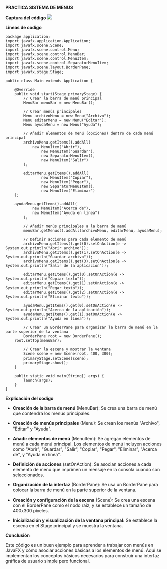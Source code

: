 **PRACTICA SISTEMA DE MENUS**

**Captura del código**
![](https://i.ibb.co/ScmYGHx/3.png)

**Lineas de codigo**

	package application;
	import javafx.application.Application;
	import javafx.scene.Scene;
	import javafx.scene.control.Menu;
	import javafx.scene.control.MenuBar;
	import javafx.scene.control.MenuItem;
	import javafx.scene.control.SeparatorMenuItem;
	import javafx.scene.layout.BorderPane;
	import javafx.stage.Stage;

	public class Main extends Application {

    	@Override
    	public void start(Stage primaryStage) {
        	// Crear la barra de menú principal
        	MenuBar menuBar = new MenuBar();

        	// Crear menús principales
        	Menu archivoMenu = new Menu("Archivo");
        	Menu editarMenu = new Menu("Editar");
        	Menu ayudaMenu = new Menu("Ayuda");

        	// Añadir elementos de menú (opciones) dentro de cada menú principal
        	archivoMenu.getItems().addAll(
               	new MenuItem("Abrir"),
                	new MenuItem("Guardar"),
                	new SeparatorMenuItem(),
                	new MenuItem("Salir")
        	);

        	editarMenu.getItems().addAll(
                	new MenuItem("Copiar"),
                	new MenuItem("Pegar"),
                	new SeparatorMenuItem(),
                	new MenuItem("Eliminar")
        );

        ayudaMenu.getItems().addAll(
                new MenuItem("Acerca de"),
                new MenuItem("Ayuda en línea")
        	);

        	// Añadir menús principales a la barra de menú
        	menuBar.getMenus().addAll(archivoMenu, editarMenu, ayudaMenu);

        	// Definir acciones para cada elemento de menú
        	archivoMenu.getItems().get(0).setOnAction(e -> 	System.out.println("Abrir archivo"));
        	archivoMenu.getItems().get(1).setOnAction(e -> 	System.out.println("Guardar archivo"));
        	archivoMenu.getItems().get(3).setOnAction(e -> 	System.out.println("Salir de la aplicación"));

        	editarMenu.getItems().get(0).setOnAction(e -> 	System.out.println("Copiar texto"));
        	editarMenu.getItems().get(1).setOnAction(e -> System.out.println("Pegar texto"));
        	editarMenu.getItems().get(2).setOnAction(e -> 	System.out.println("Eliminar texto"));

        	ayudaMenu.getItems().get(0).setOnAction(e -> 	System.out.println("Acerca de la aplicación"));
        	ayudaMenu.getItems().get(1).setOnAction(e -> 	System.out.println("Ayuda en línea"));

        	// Crear un BorderPane para organizar la barra de menú en la parte superior de la ventana
        	BorderPane root = new BorderPane();
       	root.setTop(menuBar);

        	// Crear la escena y mostrar la ventana
        	Scene scene = new Scene(root, 400, 300);
        	primaryStage.setScene(scene);
        	primaryStage.show();
    	}

    	public static void main(String[] args) {
        	launch(args);
    	}
	}


**Explicación del codigo**
- **Creación de la barra de menú** 
(MenuBar): Se crea una barra de menú que contendrá los menús principales.

- **Creación de menús principales** 
(Menu): Se crean los menús "Archivo", "Editar" y "Ayuda".

- **Añadir elementos de menú** 
(MenuItem): Se agregan elementos de menú a cada menú principal. Los elementos de menú incluyen acciones como "Abrir", "Guardar", "Salir", "Copiar", "Pegar", "Eliminar", "Acerca de", y "Ayuda en línea".

- **Definición de acciones** 
(setOnAction): Se asocian acciones a cada elemento de menú que imprimen un mensaje en la consola cuando son seleccionados.

- **Organización de la interfaz** 
(BorderPane): Se usa un BorderPane para colocar la barra de menú en la parte superior de la ventana.

- **Creación y configuración de la escena** 
(Scene): Se crea una escena con el BorderPane como el nodo raíz, y se establece un tamaño de 400x300 píxeles.

- **Inicialización y visualización de la ventana principal:** 
Se establece la escena en el Stage principal y se muestra la ventana.


**Conclusión**

Este código es un buen ejemplo para aprender a trabajar con menús en JavaFX y cómo asociar acciones básicas a los elementos de menú. Aquí se implementan los conceptos básicos necesarios para construir una interfaz gráfica de usuario simple pero funcional.
